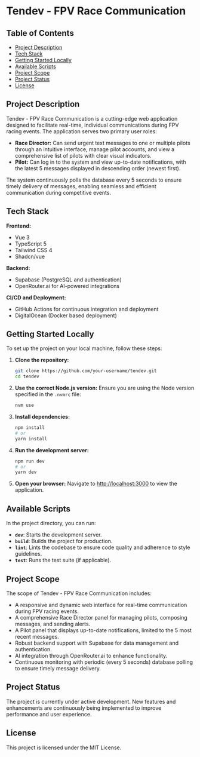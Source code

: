 # Tendev - FPV Race Communication

## Table of Contents
- [Project Description](#project-description)
- [Tech Stack](#tech-stack)
- [Getting Started Locally](#getting-started-locally)
- [Available Scripts](#available-scripts)
- [Project Scope](#project-scope)
- [Project Status](#project-status)
- [License](#license)

## Project Description
Tendev - FPV Race Communication is a cutting-edge web application designed to facilitate real-time, individual communications during FPV racing events. The application serves two primary user roles:

- **Race Director:** Can send urgent text messages to one or multiple pilots through an intuitive interface, manage pilot accounts, and view a comprehensive list of pilots with clear visual indicators.
- **Pilot:** Can log in to the system and view up-to-date notifications, with the latest 5 messages displayed in descending order (newest first).

The system continuously polls the database every 5 seconds to ensure timely delivery of messages, enabling seamless and efficient communication during competitive events.

## Tech Stack

**Frontend:**
- Vue 3
- TypeScript 5
- Tailwind CSS 4
- Shadcn/vue

**Backend:**
- Supabase (PostgreSQL and authentication)
- OpenRouter.ai for AI-powered integrations

**CI/CD and Deployment:**
- GitHub Actions for continuous integration and deployment
- DigitalOcean (Docker based deployment)

## Getting Started Locally
To set up the project on your local machine, follow these steps:

1. **Clone the repository:**
   ```bash
   git clone https://github.com/your-username/tendev.git
   cd tendev
   ```

2. **Use the correct Node.js version:**
   Ensure you are using the Node version specified in the `.nvmrc` file:
   ```bash
   nvm use
   ```

3. **Install dependencies:**
   ```bash
   npm install
   # or
   yarn install
   ```

4. **Run the development server:**
   ```bash
   npm run dev
   # or
   yarn dev
   ```

5. **Open your browser:**
   Navigate to [http://localhost:3000](http://localhost:3000) to view the application.

## Available Scripts
In the project directory, you can run:

- **`dev`**: Starts the development server.
- **`build`**: Builds the project for production.
- **`lint`**: Lints the codebase to ensure code quality and adherence to style guidelines.
- **`test`**: Runs the test suite (if applicable).

## Project Scope
The scope of Tendev - FPV Race Communication includes:

- A responsive and dynamic web interface for real-time communication during FPV racing events.
- A comprehensive Race Director panel for managing pilots, composing messages, and sending alerts.
- A Pilot panel that displays up-to-date notifications, limited to the 5 most recent messages.
- Robust backend support with Supabase for data management and authentication.
- AI integration through OpenRouter.ai to enhance functionality.
- Continuous monitoring with periodic (every 5 seconds) database polling to ensure timely message delivery.

## Project Status
The project is currently under active development. New features and enhancements are continuously being implemented to improve performance and user experience.

## License
This project is licensed under the MIT License.
